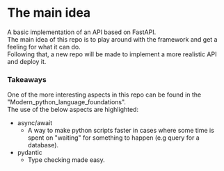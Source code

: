 # The main idea

A basic implementation of an API based on FastAPI.  
The main idea of this repo is to play around with the framework and get a feeling for what it can do.  
Following that, a new repo will be made to implement a more realistic API and deploy it.


### Takeaways
One of the more interesting aspects in this repo can be found in the "Modern_python_language_foundations".  
The use of the below aspects are highlighted:  
 - async/await
    - A way to make python scripts faster in cases where some time is spent on "waiting" for something to happen (e.g query for a database).
 - pydantic
    - Type checking made easy.    
